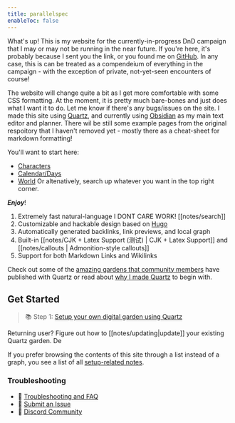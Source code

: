 ```yaml
---
title: parallelspec
enableToc: false
---
```


What's up! This is my website for the currently-in-progress DnD campaign that I may or may not be running in the near future. If you're here, it's probably because I sent you the link, or you found me on [GitHub](https://github.com/parallelspec/parallelspec.github.io). In any case, this is can be treated as a compendeium of everything in the campaign - with the exception of private, not-yet-seen encounters of course!

The website will change quite a bit as I get more comfortable with some CSS formatting. At the moment, it is pretty much bare-bones and just does what I want it to do. Let me know if there's any bugs/issues on the site. I made this site using [Quartz](https://github.com/jackyzha0/quartz), and currently using [Obsidian](https://obsidian.md) as my main text editor and planner. 
There wil be still some example pages from the original respoitory that I haven't removed yet - mostly there as a cheat-sheet for markdown formatting! 

You'll want to start here:
- [Characters](/tags/characters)
- [Calendar/Days](/tags/calendar)
- [World](/tags/world)
Or altenatively, search up whatever you want in the top right corner. 

***Enjoy***!
1. Extremely fast natural-language I DONT CARE WORK! [[notes/search]]
2. Customizable and hackable design based on [Hugo](https://gohugo.io/)
3. Automatically generated backlinks, link previews, and local graph
4. Built-in [[notes/CJK + Latex Support (测试) | CJK + Latex Support]] and [[notes/callouts | Admonition-style callouts]]
5. Support for both Markdown Links and Wikilinks

Check out some of the [amazing gardens that community members](notes/showcase.md) have published with Quartz or read about [why I made Quartz](notes/philosophy.md) to begin with.

## Get Started
> 📚 Step 1: [Setup your own digital garden using Quartz](notes/setup.md)

Returning user? Figure out how to [[notes/updating|update]] your existing Quartz garden. De

If you prefer browsing the contents of this site through a list instead of a graph, you see a list of all [setup-related notes](/tags/setup).

### Troubleshooting
- 🚧 [Troubleshooting and FAQ](notes/troubleshooting.md)
- 🐛 [Submit an Issue](https://github.com/jackyzha0/quartz/issues)
- 👀 [Discord Community](https://discord.gg/cRFFHYye7t)

